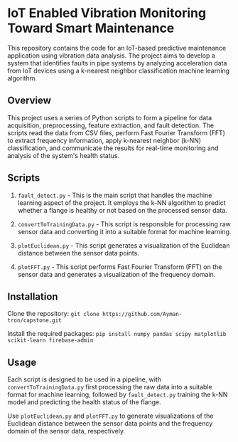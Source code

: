# IoT Enabled Vibration Monitoring Toward Smart Maintenance

This repository contains the code for an IoT-based predictive maintenance application using vibration data analysis. The project aims to develop a system that identifies faults in pipe systems by analyzing acceleration data from IoT devices using a k-nearest neighbor classification machine learning algorithm.

## Overview

This project uses a series of Python scripts to form a pipeline for data acquisition, preprocessing, feature extraction, and fault detection. The scripts read the data from CSV files, perform Fast Fourier Transform (FFT) to extract frequency information, apply k-nearest neighbor (k-NN) classification, and communicate the results for real-time monitoring and analysis of the system's health status.

## Scripts

1. `fault_detect.py` - This is the main script that handles the machine learning aspect of the project. It employs the k-NN algorithm to predict whether a flange is healthy or not based on the processed sensor data. 

2. `convertToTrainingData.py` - This script is responsible for processing raw sensor data and converting it into a suitable format for machine learning.

3. `plotEuclidean.py` - This script generates a visualization of the Euclidean distance between the sensor data points.

4. `plotFFT.py` - This script performs Fast Fourier Transform (FFT) on the sensor data and generates a visualization of the frequency domain.

## Installation

Clone the repository: 
`git clone https://github.com/Ayman-tron/capstone.git`

Install the required packages:
`pip install numpy pandas scipy matplotlib scikit-learn firebase-admin`


## Usage

Each script is designed to be used in a pipeline, with `convertToTrainingData.py` first processing the raw data into a suitable format for machine learning, followed by `fault_detect.py` training the k-NN model and predicting the health status of the flange.

Use `plotEuclidean.py` and `plotFFT.py` to generate visualizations of the Euclidean distance between the sensor data points and the frequency domain of the sensor data, respectively.
